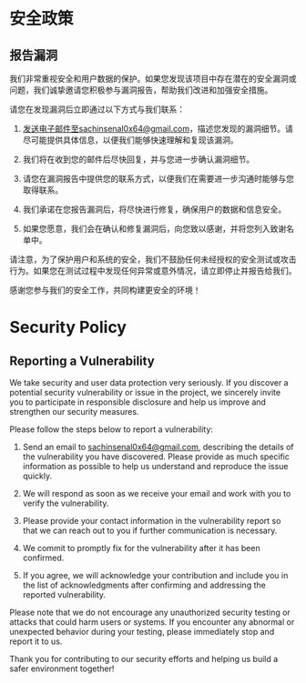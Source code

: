 # 安全政策

## 报告漏洞

我们非常重视安全和用户数据的保护。如果您发现该项目中存在潜在的安全漏洞或问题，我们诚挚邀请您积极参与漏洞报告，帮助我们改进和加强安全措施。

请您在发现漏洞后立即通过以下方式与我们联系：

1. 发送电子邮件至sachinsenal0x64@gmail.com，描述您发现的漏洞细节。请尽可能提供具体信息，以便我们能够快速理解和复现该漏洞。

2. 我们将在收到您的邮件后尽快回复，并与您进一步确认漏洞细节。

3. 请您在漏洞报告中提供您的联系方式，以便我们在需要进一步沟通时能够与您取得联系。

4. 我们承诺在您报告漏洞后，将尽快进行修复，确保用户的数据和信息安全。

5. 如果您愿意，我们会在确认和修复漏洞后，向您致以感谢，并将您列入致谢名单中。

请注意，为了保护用户和系统的安全，我们不鼓励任何未经授权的安全测试或攻击行为。如果您在测试过程中发现任何异常或意外情况，请立即停止并报告给我们。

感谢您参与我们的安全工作，共同构建更安全的环境！


# Security Policy

## Reporting a Vulnerability

We take security and user data protection very seriously. If you discover a potential security vulnerability or issue in the project, we sincerely invite you to participate in responsible disclosure and help us improve and strengthen our security measures.

Please follow the steps below to report a vulnerability:

1. Send an email to sachinsenal0x64@gmail.com, describing the details of the vulnerability you have discovered. Please provide as much specific information as possible to help us understand and reproduce the issue quickly.

2. We will respond as soon as we receive your email and work with you to verify the vulnerability.

3. Please provide your contact information in the vulnerability report so that we can reach out to you if further communication is necessary.

4. We commit to promptly fix for the vulnerability after it has been confirmed.

5. If you agree, we will acknowledge your contribution and include you in the list of acknowledgments after confirming and addressing the reported vulnerability.

Please note that we do not encourage any unauthorized security testing or attacks that could harm users or systems. If you encounter any abnormal or unexpected behavior during your testing, please immediately stop and report it to us.

Thank you for contributing to our security efforts and helping us build a safer environment together!

